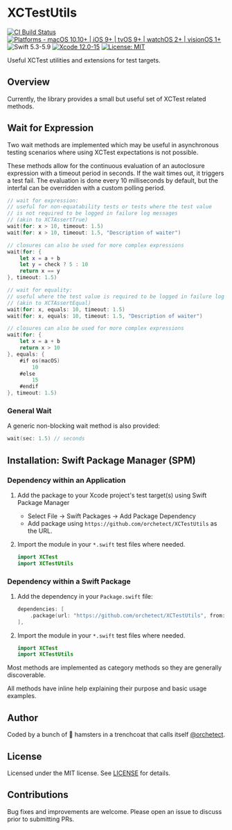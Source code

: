 # XCTestUtils

[![CI Build Status](https://github.com/orchetect/XCTestUtils/actions/workflows/build.yml/badge.svg)](https://github.com/orchetect/XCTestUtils/actions/workflows/build.yml) [![Platforms - macOS 10.10+ | iOS 9+ | tvOS 9+ | watchOS 2+ | visionOS 1+](https://img.shields.io/badge/platforms-macOS%2010.10+%20|%20iOS%209+%20|%20tvOS%209+%20|%20watchOS%202+%20|%20visionOS%201+-lightgrey.svg?style=flat)](https://developer.apple.com/swift) ![Swift 5.3-5.9](https://img.shields.io/badge/Swift-5.3–5.9-orange.svg?style=flat) [![Xcode 12.0-15](https://img.shields.io/badge/Xcode-12.0–15-blue.svg?style=flat)](https://developer.apple.com/swift) [![License: MIT](http://img.shields.io/badge/license-MIT-lightgrey.svg?style=flat)](https://github.com/orchetect/XCTestUtils/blob/main/LICENSE)

Useful XCTest utilities and extensions for test targets.

## Overview

Currently, the library provides a small but useful set of XCTest related methods.

## Wait for Expression

Two wait methods are implemented which may be useful in asynchronous testing scenarios where using XCTest expectations is not possible.

These methods allow for the continuous evaluation of an autoclosure expression with a timeout period in seconds. If the wait times out, it triggers a test fail. The evaluation is done every 10 milliseconds by default, but the interfal can be overridden with a custom polling period.

```swift
// wait for expression:
// useful for non-equatability tests or tests where the test value
// is not required to be logged in failure log messages
// (akin to XCTAssertTrue)
wait(for: x > 10, timeout: 1.5)
wait(for: x > 10, timeout: 1.5, "Description of waiter")

// closures can also be used for more complex expressions
wait(for: {
    let x = a + b
    let y = check ? 5 : 10
    return x == y
}, timeout: 1.5)
```

```swift
// wait for equality:
// useful where the test value is required to be logged in failure log messages
// (akin to XCTAssertEqual)
wait(for: x, equals: 10, timeout: 1.5)
wait(for: x, equals: 10, timeout: 1.5, "Description of waiter")

// closures can also be used for more complex expressions
wait(for: {
    let x = a + b
    return x > 10
}, equals: {
    #if os(macOS)
        10
    #else
        15
    #endif
}, timeout: 1.5)
```

### General Wait

A generic non-blocking wait method is also provided:

```swift
wait(sec: 1.5) // seconds
```

## Installation: Swift Package Manager (SPM)

### Dependency within an Application

1. Add the package to your Xcode project's test target(s) using Swift Package Manager

   - Select File → Swift Packages → Add Package Dependency
   - Add package using `https://github.com/orchetect/XCTestUtils` as the URL.

2. Import the module in your `*.swift` test files where needed.

   ```swift
   import XCTest
   import XCTestUtils
   ```

### Dependency within a Swift Package

1. Add the dependency in your `Package.swift` file:

   ```swift
   dependencies: [
       .package(url: "https://github.com/orchetect/XCTestUtils", from: "1.0.0")
   ],
   ```

2. Import the module in your `*.swift` test files where needed.

   ```swift
   import XCTest
   import XCTestUtils
   ```

Most methods are implemented as category methods so they are generally discoverable.

All methods have inline help explaining their purpose and basic usage examples.

## Author

Coded by a bunch of 🐹 hamsters in a trenchcoat that calls itself [@orchetect](https://github.com/orchetect).

## License

Licensed under the MIT license. See [LICENSE](https://github.com/orchetect/XCTestUtils/blob/master/LICENSE) for details.

## Contributions

Bug fixes and improvements are welcome. Please open an issue to discuss prior to submitting PRs.

